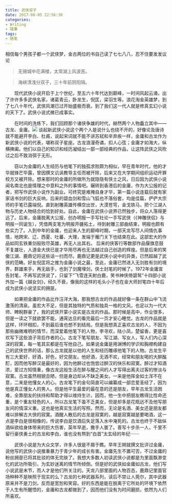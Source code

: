 ```yaml
---
title: 武侠双子
date: 2017-08-05 22:56:30
categories:
- Writing
- 隨筆
tags: 
- 随笔
---
```


相信每个男孩子都一个武侠梦，金古两位的书自己读了七七八八，忍不住要发发议论

<!-- more -->

>无锡城中花满楼，太常湖上风波恶。

>海峡清浅分双子，三十年前阴阳隔。

&emsp;&emsp;现代武侠小说开启于上个世纪，至五六十年代达到巅峰，一时间风起云涌，出了许许多多武侠名家，诸葛青云，卧龙生，倪匡，梁羽生等。浪花淘金英雄梦，到了七八十年代，武侠风潮已过开始盛极而衰。到了我们这一代人就是修真玄幻小说的天下了。武侠小说式微已成事实。

&emsp;&emsp;在时间的洗练下，我们回顾那个诸侠争雄的时代，赫然两个人物矗立其中——古龙、金庸。![](http://obq6frm2f.bkt.clouddn.com/illustration/zhongjiezhigu.jpg)
谈起新武侠小说这个两个人是说什么也绕不开的，好像论及唐诗就不能避开李白、杜甫，说起宋词就不能不讲苏轼和辛弃疾一样，金庸和古龙作为新武侠小说的代表，堪称双子星座。古龙浪漫奇谲，扣人心弦；金庸才如海大，纵横捭阖。他们以自己的知识和经历凝结出一部一部经典的作品，让这阵武侠之风吹过之后不致消弭于无形。

&emsp;&emsp;窃以为金庸的人生经历与他笔下的独孤求败颇为相似，早在青年时代，他的才华就锋芒毕露，曾因撰文讥讽教导主任而被开除，后来又在大学期间组织运动开罪校方又被开除。想来那时的金庸的所做所为就隐隐有侠士之风，日后因为武侠小说闻名南北也是情理之中意料之外的事情吧。辗转到香港后的金庸，作为大公报的记者，把写作武侠小说作为副业。可终究是难掩自身才华，第一篇小说连载后就有家家话书剑的巨大反响，后来的碧血剑和雪山飞狐也不落俗套，均是佳篇，俨俨大宗师的手笔已露端倪。直到射雕英雄传横空出世，大漠苍穹，金戈铁马，把个江湖人物与历史人物结合的恰到好处。自此，金庸在武侠小说界已然独步，将众人落得更远了。后来，金庸脱离大公报，创办明报一手写社论一手写武侠（《神雕侠侣》与明报一同诞生），凭借两支笔为明报开疆拓土，待到射雕三部曲结束，明报也颇有些实力了。人到中年的金庸，也迎来人生的巅峰时期，一部天龙写尽人间情仇事情，地跨宋、辽、西夏、吐蕃、大理，发端于雁门关下也结束在此。这部宏大的作品如同玄铁重剑般败尽英雄，再无人出其右。 后来的侠客行等数部作品偃旗息鼓不复雄壮，人道金大侠已是才华用尽再也无法越过自己创造的辉煌。但是后来的笑傲江湖、鹿鼎记将这些话一扫而尽。鹿鼎记更是武侠小说中的异类，已然超越了武侠的范畴。好友倪匡将之推为金庸小说之最，至此，金庸已然进入无剑胜有剑的境界，群雄束手，再无敌手，也到了剑魔埋剑，侠士封笔的时候了。1972年金庸宣告封笔，不再写武侠说了，只留下“飞雪连天射白鹿，笑书神侠倚碧鸳”十四部小说外加一篇《越女剑》，经久不衰，像我的这样的毛头小子也在金大师封笔四十年后成为武侠小说坚实的拥趸。

&emsp;&emsp;如果把金庸的作品比作汪洋大海，那我想古龙的作品就好像一条在群山中飞流激荡的清泉。虽宏大不足，但是其独特的气质和独具一格的文风，也足以为一代大师、睥睨群豪了，我的武侠开蒙小说实是古龙的作品。那时候是高中，作业很多，但是一读之下就欲罢不能，通宵达旦的看完最后一页才安心睡觉。古龙的作品就是这样，环环相扣，不到最后谁也想不到结局。但是我想真正喜欢古龙的人，不因为那些幽微难明的情节，而深爱着他笔下的人物，李寻欢，陆小凤，楚留香，更是喜欢写下这些浪子背后作者的心。古龙下笔写朋友、写江湖、写女人，写人们内心深深的寂寞，每一笔其实都是在写他自己。如果说金庸是用渊博的学识和胸襟构建自己的武侠世界的话，那么古龙就是以他的人生和经历雕琢他笔下的人物。古龙生平有三大爱好，好酒，好色，好交朋友。他好酒，无酒不欢，经常和朋友喝的大醉酩酊，因而他写醉汉是最好的，因为他醉过也饱尝过醉汉的快乐和寂寞。醉过才知酒浓，爱过方知情重，像古龙这般生活在醉与醒之间的人才写得出离夫过客的惨淡与寂寞。古龙虽然相貌丑陋，但是身边却从不缺乏美女。一来是他挥金如土浑不在意，二来是他懂女人的心。古龙笔下的金句简直可以编纂成一部恋爱圣经了，因为他是真正懂女人的男人。但是他平生最爱的最在意的还是朋友，早年古龙生活困难，全靠朋友的扶持和帮助才得以维持生计。因而，他一生中把朋友瞧得比性命还重，是个重友轻色的人，所以古龙笔下虽不乏美女，但是却多是花瓶远不及他写朋友间的情深义重。这也是他真实生活的写照。然而，无论是名酒、美女还是朋友都难以排解古大侠的寂寞。酒醒人散后的古龙是寂寞的，越是寂寞越是要喝酒，这一点是李白是很相像的，传说李白是饮酒后失足落入水中淹死的。古龙也终于不敌纵酒纵欲给身体带来的巨大伤害，英年早逝，撒手人寰了。善写十步杀一人，千里不留行豪侠勇士的古龙和李白，谁也没有熬到“白首”太玄经的年纪·······

&emsp;&emsp;武侠小说是为大众文学，许多人很是不屑于瞧。早年王朔就撰文批评过金庸，说他写的武侠小说推重暴力于青少年的成长有害。金庸先生不置可否，不过金庸的粉丝拥趸已将其批驳的体无完肤了。我想大多数人初读武侠小说都是为里面飘渺变化的武功所吸引，为玄妙迷离的情节所倾倒。但是好的武侠如金庸如古龙，他们写小说武是末节，而人才是他们所关注的。天龙八部里面的人物百态，鹿鼎记里面官场种种不是映照于现实的么？古龙的七种武器系列，读后不禁让人莞尔，其中武器原来并不是刀剑，反而是宽恕和笑容。好的东西是能在脱离于它所处的环境下依然于人生有所醒悟的，金庸和古龙都做到了，因而他们没有为时间磨损，依然为人们所喜欢。

